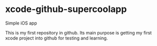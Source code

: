 # xcode-github-supercoolapp

Simple iOS app

This is my first repository in github. Its main purpose is getting my first xcode project into github for testing and learning.
